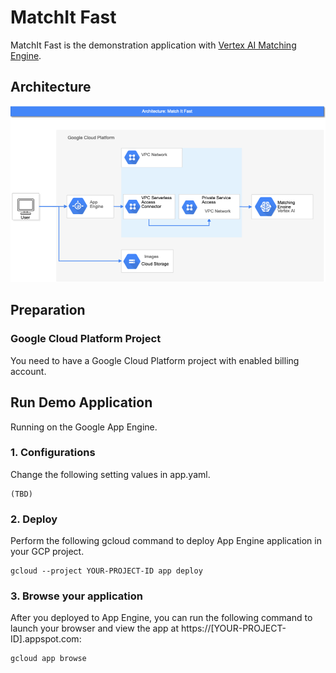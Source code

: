 # MatchIt Fast

MatchIt Fast is the demonstration application with [Vertex AI Matching Engine](https://cloud.google.com/vertex-ai/docs/matching-engine/overview).

## Architecture

![Architecture](doc/images/MatchItFastArchitecture.png)

## Preparation

### Google Cloud Platform Project

You need to have a Google Cloud Platform project with enabled billing account.

## Run Demo Application

Running on the Google App Engine.

### 1. Configurations

Change the following setting values in app.yaml.

```
(TBD)
```

### 2. Deploy

Perform the following gcloud command to deploy App Engine application in your GCP project.

```
gcloud --project YOUR-PROJECT-ID app deploy
```

### 3. Browse your application

After you deployed to App Engine, you can run the following command to launch your browser and view the app at https://[YOUR-PROJECT-ID].appspot.com:

```
gcloud app browse
```
